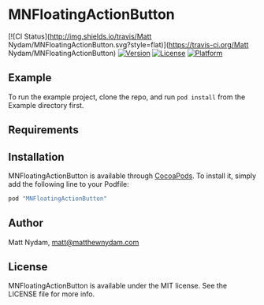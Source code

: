 # MNFloatingActionButton

[![CI Status](http://img.shields.io/travis/Matt Nydam/MNFloatingActionButton.svg?style=flat)](https://travis-ci.org/Matt Nydam/MNFloatingActionButton)
[![Version](https://img.shields.io/cocoapods/v/MNFloatingActionButton.svg?style=flat)](http://cocoapods.org/pods/MNFloatingActionButton)
[![License](https://img.shields.io/cocoapods/l/MNFloatingActionButton.svg?style=flat)](http://cocoapods.org/pods/MNFloatingActionButton)
[![Platform](https://img.shields.io/cocoapods/p/MNFloatingActionButton.svg?style=flat)](http://cocoapods.org/pods/MNFloatingActionButton)

## Example

To run the example project, clone the repo, and run `pod install` from the Example directory first.

## Requirements

## Installation

MNFloatingActionButton is available through [CocoaPods](http://cocoapods.org). To install
it, simply add the following line to your Podfile:

```ruby
pod "MNFloatingActionButton"
```

## Author

Matt Nydam, matt@matthewnydam.com

## License

MNFloatingActionButton is available under the MIT license. See the LICENSE file for more info.
